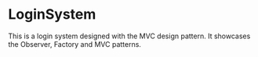 # LoginSystem

This is a login system designed with the MVC design pattern. It showcases the Observer, Factory and MVC patterns.
